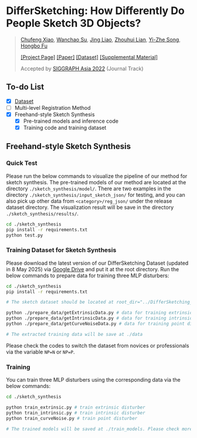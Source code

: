 # DifferSketching: How Differently Do People Sketch 3D Objects?
> [Chufeng Xiao](https://scholar.google.com/citations?user=2HLwZGYAAAAJ&hl=en), [Wanchao Su](https://ansire.github.io/), [Jing Liao](https://liaojing.github.io/html/), [Zhouhui Lian](https://www.icst.pku.edu.cn/zlian/), [Yi-Zhe Song](http://personal.ee.surrey.ac.uk/Personal/Y.Song/), [Hongbo Fu](https://sweb.cityu.edu.hk/hongbofu/)
> 
> [[Project Page]](https://chufengxiao.github.io/DifferSketching/) [[Paper]](https://arxiv.org/abs/2209.08791) [[Dataset]](https://chufengxiao.github.io/DifferSketching/#dataset) [[Supplemental Material]](https://github.com/chufengxiao/DifferSketching/tree/project-page/Supplemental_Material)
>
> Accepted by [SIGGRAPH Asia 2022](https://sa2022.siggraph.org/) (Journal Track)

## To-do List
  - [x] [Dataset](https://chufengxiao.github.io/DifferSketching/#dataset)
  - [ ] Multi-level Registration Method
  - [x] Freehand-style Sketch Synthesis
    - [x] Pre-trained models and inference code
    - [x] Training code and training dataset

## Freehand-style Sketch Synthesis
### Quick Test
Please run the below commands to visualize the pipeline of our method for sketch synthesis. The pre-trained models of our method are located at the directory `./sketch_synthesis/model/`. There are two examples in the directory `./sketch_synthesis/input_sketch_json/` for testing, and you can also pick up other data from `<category>/reg_json/` under the release dataset directory. The visualization result will be save in the directory `./sketch_synthesis/results/`.

```bash
cd ./sketch_synthesis
pip install -r requirements.txt
python test.py
```



### Training Dataset for Sketch Synthesis

Please download the latest version of our DifferSketching Dataset (updated in 8 May 2025) via [Google Drive](https://drive.google.com/file/d/1A_3RVc8Y4YdI7nhyM7tb-q7dQw4zTcCO/view) and put it at the root directory. Run the below commands to prepare data for training three MLP disturbers:
```bash
cd ./sketch_synthesis
pip install -r requirements.txt

# The sketch dataset should be located at root_dir="../DifferSketching_Dataset"

python ./prepare_data/getExtrinsicData.py # data for training extrinsic disturber
python ./prepare_data/getIntrinsicData.py # data for training intrinsic disturber
python ./prepare_data/getCurveNoiseData.py # data for training point disturber

# The extracted training data will be save at ./data
```
Please check the codes to switch the dataset from novices or professionals via the variable `NP=N` or `NP=P`. 

### Training
You can train three MLP disturbers using the corresponding data via the below commands:
```bash
cd ./sketch_synthesis

python train_extrinsic.py # train extrinsic disturber
python train_intrinsic.py # train intrinsic disturber
python train_curveNoise.py # train point disturber

# The trained models will be saved at ./train_models. Please check more details in the codes.
```


